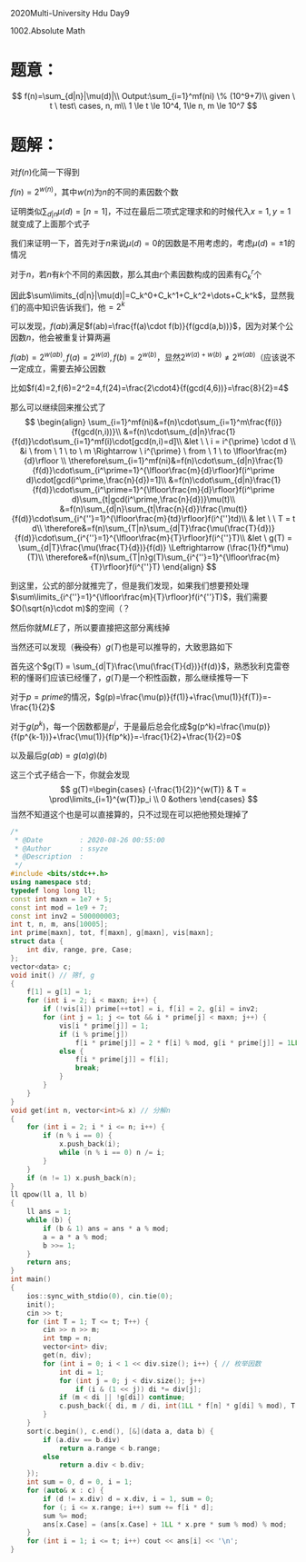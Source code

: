 2020Multi-University Hdu Day9

1002.Absolute Math

# 题意：

$$
f(n)=\sum_{d|n}|\mu(d)|\\
Output:\sum_{i=1}^mf(ni) \% (10^9+7)\\
given \ t \ test\ cases, n, m\\
1 \le t \le 10^4, 1\le n, m \le 10^7
$$

# 题解：

对$f(n)$化简一下得到

$f(n)=2^{w(n)}$，其中$w(n)$为$n$的不同的素因数个数

证明类似$\sum_{d|n}\mu(d)=[n=1]$，不过在最后二项式定理求和的时候代入$x=1,y=1$就变成了上面那个式子

我们来证明一下，首先对于$n$来说$\mu(d)=0$的因数是不用考虑的，考虑$\mu(d)=\pm1$的情况

对于$n$，若$n$有$k$个不同的素因数，那么其由$r$个素因数构成的因素有$C_{k}^{r}$个

因此$\sum\limits_{d|n}|\mu(d)|=C_k^0+C_k^1+C_k^2+\dots+C_k^k$，显然我们的高中知识告诉我们，他$=2^k$

可以发现，$f(ab)$满足$f(ab)=\frac{f(a)\cdot f(b)}{f(gcd(a,b))}$，因为对某个公因数$n$，他会被重复计算两遍

$f(ab)=2^{w(ab)},f(a)=2^{w(a)}, f(b)=2^{w(b)}$，显然$2^{w(a)+w(b)}\ne2^{w(ab)}$（应该说不一定成立，需要去掉公因数

比如$f(4)=2,f(6)=2^2=4,f(24)=\frac{2\cdot4}{f(gcd(4,6))}=\frac{8}{2}=4$

那么可以继续回来推公式了
$$
\begin{align}
\sum_{i=1}^mf(ni)&=f(n)\cdot\sum_{i=1}^m\frac{f(i)}{f(gcd(n,i))}\\
&=f(n)\cdot\sum_{d|n}\frac{1}{f(d)}\cdot\sum_{i=1}^mf(i)\cdot[gcd(n,i)=d]\\
&let \ \ i = i^{\prime} \cdot d \\
&i \ from \ 1  \ to \ m \Rightarrow \ i^{\prime} \ from \ 1 \ to \lfloor\frac{m}{d}\rfloor \\
\therefore\sum_{i=1}^mf(ni)&=f(n)\cdot\sum_{d|n}\frac{1}{f(d)}\cdot\sum_{i^\prime=1}^{\lfloor\frac{m}{d}\rfloor}f(i^\prime d)\cdot[gcd(i^\prime,\frac{n}{d})=1]\\
&=f(n)\cdot\sum_{d|n}\frac{1}{f(d)}\cdot\sum_{i^\prime=1}^{\lfloor\frac{m}{d}\rfloor}f(i^\prime d)\sum_{t|gcd(i^\prime,\frac{n}{d})}\mu(t)\\
&=f(n)\sum_{d|n}\sum_{t|\frac{n}{d}}\frac{\mu(t)}{f(d)}\cdot\sum_{i^{''}=1}^{\lfloor\frac{m}{td}\rfloor}f(i^{''}td)\\
& let \ \ T = t d\\
\therefore&=f(n)\sum_{T|n}\sum_{d|T}\frac{\mu(\frac{T}{d})}{f(d)}\cdot\sum_{i^{''}=1}^{\lfloor\frac{m}{T}\rfloor}f(i^{''}T)\\
&let \ g(T) = \sum_{d|T}\frac{\mu(\frac{T}{d})}{f(d)} \Leftrightarrow (\frac{1}{f}*\mu)(T)\\
\therefore&=f(n)\sum_{T|n}g(T)\sum_{i^{''}=1}^{\lfloor\frac{m}{T}\rfloor}f(i^{''}T)
\end{align}
$$

到这里，公式的部分就推完了，但是我们发现，如果我们想要预处理$\sum\limits_{i^{''}=1}^{\lfloor\frac{m}{T}\rfloor}f(i^{''}T)$，我们需要$O(\sqrt{n}\cdot m)$的空间（？

然后你就$MLE$了，所以要直接把这部分离线掉

当然还可以发现（~~我没有~~）$g(T)$也是可以推导的，大致思路如下

首先这个$g(T) = \sum_{d|T}\frac{\mu(\frac{T}{d})}{f(d)}$，熟悉狄利克雷卷积的懂哥们应该已经懂了，$g(T)$是一个积性函数，那么继续推导一下

对于$p = prime$的情况，$g(p)=\frac{\mu(p)}{f(1)}+\frac{\mu(1)}{f(T)}=-\frac{1}{2}$

对于$g(p^k)$，每一个因数都是$p^i$，于是最后总会化成$g(p^k)=\frac{\mu(p)}{f(p^{k-1})}+\frac{\mu(1)}{f(p^k)}=-\frac{1}{2}+\frac{1}{2}=0$

以及最后$g(ab)=g(a)g)(b)$

这三个式子结合一下，你就会发现
$$
g(T)=\begin{cases}
(-\frac{1}{2})^{w(T)} & T = \prod\limits_{i=1}^{w(T)}p_i \\
0 &others
\end{cases}
$$
当然不知道这个也是可以直接算的，只不过现在可以把他预处理掉了

```cpp
/*
 * @Date         : 2020-08-26 00:55:00
 * @Author       : ssyze
 * @Description  :
 */
#include <bits/stdc++.h>
using namespace std;
typedef long long ll;
const int maxn = 1e7 + 5;
const int mod = 1e9 + 7;
const int inv2 = 500000003;
int t, n, m, ans[10005];
int prime[maxn], tot, f[maxn], g[maxn], vis[maxn];
struct data {
    int div, range, pre, Case;
};
vector<data> c;
void init() // 筛f, g
{
    f[1] = g[1] = 1;
    for (int i = 2; i < maxn; i++) {
        if (!vis[i]) prime[++tot] = i, f[i] = 2, g[i] = inv2;
        for (int j = 1; j <= tot && i * prime[j] < maxn; j++) {
            vis[i * prime[j]] = 1;
            if (i % prime[j])
                f[i * prime[j]] = 2 * f[i] % mod, g[i * prime[j]] = 1LL * g[prime[j]] * g[i] % mod;
            else {
                f[i * prime[j]] = f[i];
                break;
            }
        }
    }
}
void get(int n, vector<int>& x) // 分解n
{
    for (int i = 2; i * i <= n; i++) {
        if (n % i == 0) {
            x.push_back(i);
            while (n % i == 0) n /= i;
        }
    }
    if (n != 1) x.push_back(n);
}
ll qpow(ll a, ll b)
{
    ll ans = 1;
    while (b) {
        if (b & 1) ans = ans * a % mod;
        a = a * a % mod;
        b >>= 1;
    }
    return ans;
}
int main()
{
    ios::sync_with_stdio(0), cin.tie(0);
    init();
    cin >> t;
    for (int T = 1; T <= t; T++) {
        cin >> n >> m;
        int tmp = n;
        vector<int> div;
        get(n, div);
        for (int i = 0; i < 1 << div.size(); i++) { // 枚举因数
            int di = 1;
            for (int j = 0; j < div.size(); j++)
                if (i & (1 << j)) di *= div[j];
            if (m < di || !g[di]) continue;
            c.push_back({ di, m / di, int(1LL * f[n] * g[di] % mod), T });
        }
    }
    sort(c.begin(), c.end(), [&](data a, data b) {
        if (a.div == b.div)
            return a.range < b.range;
        else
            return a.div < b.div;
    });
    int sum = 0, d = 0, i = 1;
    for (auto& x : c) {
        if (d != x.div) d = x.div, i = 1, sum = 0;
        for (; i <= x.range; i++) sum += f[i * d];
        sum %= mod;
        ans[x.Case] = (ans[x.Case] + 1LL * x.pre * sum % mod) % mod;
    }
    for (int i = 1; i <= t; i++) cout << ans[i] << '\n';
}
```

